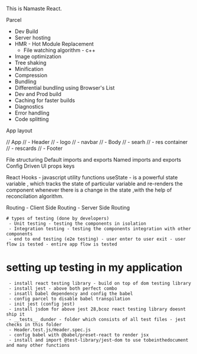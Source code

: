 This is Namaste React.




Parcel
 - Dev Build
 - Server hosting
 - HMR - Hot Module Replacement
    - File watching algorithm - c++
 - Image optimization
 - Tree shaking
 - Minification
 - Compression
 - Bundling
 - Differential bundling using Browser's List
 - Dev and Prod build
 - Caching for faster builds
 - Diagnostics
 - Error handling
 - Code splitting


 App layout

//  App
//    - Header
//      - logo
//      - navbar
//    - Body
//       - searh
//       - res container
//         - rescards
//    - Footer
  

  File structuring
  Default imports and exports
  Named imports and exports
  Config Driven UI
  props
  keys


  React Hooks - javascript utility functions
   useState - is a powerful state variable , which tracks the state of particular variable and re-renders the component whenever there is a change in the state ,with the help of reconcilation algorithm.


   Routing
    - Client Side Routing
    - Server Side Routing

    # types of testing (done by developers)
     - Unit testing - testing the components in isolation
     - Integration testing - testing the components integration with other components
     - end to end testing (e2e testing) - user enter to user exit - user flow is tested - entire app flow is tested


   # setting up testing in my application
     - install react testing library - build on top of dom testing library
     - install jest - above both perfect combo
     - insatll babel dependency and config the babel 
     - config parcel to disable babel transpilation
     - init jest (config jest)
     - install jsdom for above jest 28,bcoz react testing library doesnt ship it 
     - __tests__ dunder - folder which consists of all test files - jest checks in this folder
     - Header.test.js/Header.spec.js
     - config babel with @babel/preset-react to render jsx
     - install and import @test-library/jest-dom to use tobeinthedocument and many other functions